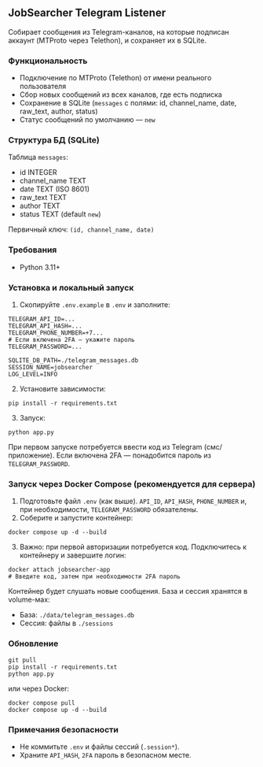 ## JobSearcher Telegram Listener

Собирает сообщения из Telegram-каналов, на которые подписан аккаунт (MTProto через Telethon), и сохраняет их в SQLite.

### Функциональность
- Подключение по MTProto (Telethon) от имени реального пользователя
- Сбор новых сообщений из всех каналов, где есть подписка
- Сохранение в SQLite (`messages` с полями: id, channel_name, date, raw_text, author, status)
- Статус сообщений по умолчанию — `new`

### Структура БД (SQLite)
Таблица `messages`:
- id INTEGER
- channel_name TEXT
- date TEXT (ISO 8601)
- raw_text TEXT
- author TEXT
- status TEXT (default `new`)

Первичный ключ: `(id, channel_name, date)`

### Требования
- Python 3.11+

### Установка и локальный запуск
1. Скопируйте `.env.example` в `.env` и заполните:
```
TELEGRAM_API_ID=...
TELEGRAM_API_HASH=...
TELEGRAM_PHONE_NUMBER=+7...
# Если включена 2FA — укажите пароль
TELEGRAM_PASSWORD=...

SQLITE_DB_PATH=./telegram_messages.db
SESSION_NAME=jobsearcher
LOG_LEVEL=INFO
```
2. Установите зависимости:
```
pip install -r requirements.txt
```
3. Запуск:
```
python app.py
```
При первом запуске потребуется ввести код из Telegram (смс/приложение). Если включена 2FA — понадобится пароль из `TELEGRAM_PASSWORD`.

### Запуск через Docker Compose (рекомендуется для сервера)
1. Подготовьте файл `.env` (как выше). `API_ID`, `API_HASH`, `PHONE_NUMBER` и, при необходимости, `TELEGRAM_PASSWORD` обязателены.
2. Соберите и запустите контейнер:
```
docker compose up -d --build
```
3. Важно: при первой авторизации потребуется код. Подключитесь к контейнеру и завершите логин:
```
docker attach jobsearcher-app
# Введите код, затем при необходимости 2FA пароль
```
Контейнер будет слушать новые сообщения. База и сессия хранятся в volume-мах:
- База: `./data/telegram_messages.db`
- Сессия: файлы в `./sessions`

### Обновление
```
git pull
pip install -r requirements.txt
python app.py
```
или через Docker:
```
docker compose pull
docker compose up -d --build
```

### Примечания безопасности
- Не коммитьте `.env` и файлы сессий (`.session*`).
- Храните `API_HASH`, `2FA` пароль в безопасном месте.
